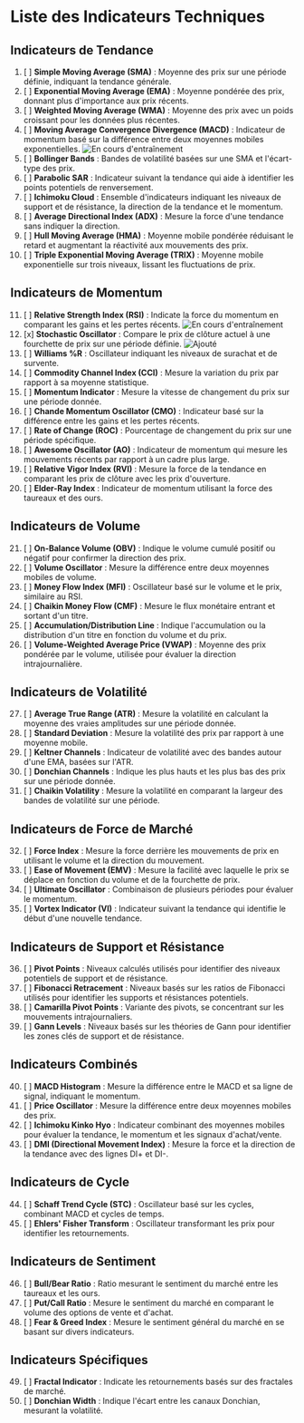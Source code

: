 # Liste des Indicateurs Techniques

## Indicateurs de Tendance
1. [ ] **Simple Moving Average (SMA)** : Moyenne des prix sur une période définie, indiquant la tendance générale.
2. [ ] **Exponential Moving Average (EMA)** : Moyenne pondérée des prix, donnant plus d'importance aux prix récents.
3. [ ] **Weighted Moving Average (WMA)** : Moyenne des prix avec un poids croissant pour les données plus récentes.
4. [ ] **Moving Average Convergence Divergence (MACD)** : Indicateur de momentum basé sur la différence entre deux moyennes mobiles exponentielles. ![En cours d'entraînement](https://img.shields.io/badge/état-En%20cours%20d'entraînement-orange)
5. [ ] **Bollinger Bands** : Bandes de volatilité basées sur une SMA et l'écart-type des prix.
6. [ ] **Parabolic SAR** : Indicateur suivant la tendance qui aide à identifier les points potentiels de renversement.
7. [ ] **Ichimoku Cloud** : Ensemble d'indicateurs indiquant les niveaux de support et de résistance, la direction de la tendance et le momentum.
8. [ ] **Average Directional Index (ADX)** : Mesure la force d'une tendance sans indiquer la direction.
9. [ ] **Hull Moving Average (HMA)** : Moyenne mobile pondérée réduisant le retard et augmentant la réactivité aux mouvements des prix.
10. [ ] **Triple Exponential Moving Average (TRIX)** : Moyenne mobile exponentielle sur trois niveaux, lissant les fluctuations de prix.

## Indicateurs de Momentum
11. [ ] **Relative Strength Index (RSI)** : Indicate la force du momentum en comparant les gains et les pertes récents. ![En cours d'entraînement](https://img.shields.io/badge/état-En%20cours%20d'entraînement-orange)
12. [x] **Stochastic Oscillator** : Compare le prix de clôture actuel à une fourchette de prix sur une période définie. ![Ajouté](https://img.shields.io/badge/état-Ajouté-brightgreen)
13. [ ] **Williams %R** : Oscillateur indiquant les niveaux de surachat et de survente.
14. [ ] **Commodity Channel Index (CCI)** : Mesure la variation du prix par rapport à sa moyenne statistique.
15. [ ] **Momentum Indicator** : Mesure la vitesse de changement du prix sur une période donnée.
16. [ ] **Chande Momentum Oscillator (CMO)** : Indicateur basé sur la différence entre les gains et les pertes récents.
17. [ ] **Rate of Change (ROC)** : Pourcentage de changement du prix sur une période spécifique.
18. [ ] **Awesome Oscillator (AO)** : Indicateur de momentum qui mesure les mouvements récents par rapport à un cadre plus large.
19. [ ] **Relative Vigor Index (RVI)** : Mesure la force de la tendance en comparant les prix de clôture avec les prix d'ouverture.
20. [ ] **Elder-Ray Index** : Indicateur de momentum utilisant la force des taureaux et des ours.

## Indicateurs de Volume
21. [ ] **On-Balance Volume (OBV)** : Indique le volume cumulé positif ou négatif pour confirmer la direction des prix.
22. [ ] **Volume Oscillator** : Mesure la différence entre deux moyennes mobiles de volume.
23. [ ] **Money Flow Index (MFI)** : Oscillateur basé sur le volume et le prix, similaire au RSI.
24. [ ] **Chaikin Money Flow (CMF)** : Mesure le flux monétaire entrant et sortant d'un titre.
25. [ ] **Accumulation/Distribution Line** : Indique l'accumulation ou la distribution d'un titre en fonction du volume et du prix.
26. [ ] **Volume-Weighted Average Price (VWAP)** : Moyenne des prix pondérée par le volume, utilisée pour évaluer la direction intrajournalière.

## Indicateurs de Volatilité
27. [ ] **Average True Range (ATR)** : Mesure la volatilité en calculant la moyenne des vraies amplitudes sur une période donnée.
28. [ ] **Standard Deviation** : Mesure la volatilité des prix par rapport à une moyenne mobile.
29. [ ] **Keltner Channels** : Indicateur de volatilité avec des bandes autour d'une EMA, basées sur l'ATR.
30. [ ] **Donchian Channels** : Indique les plus hauts et les plus bas des prix sur une période donnée.
31. [ ] **Chaikin Volatility** : Mesure la volatilité en comparant la largeur des bandes de volatilité sur une période.

## Indicateurs de Force de Marché
32. [ ] **Force Index** : Mesure la force derrière les mouvements de prix en utilisant le volume et la direction du mouvement.
33. [ ] **Ease of Movement (EMV)** : Mesure la facilité avec laquelle le prix se déplace en fonction du volume et de la fourchette de prix.
34. [ ] **Ultimate Oscillator** : Combinaison de plusieurs périodes pour évaluer le momentum.
35. [ ] **Vortex Indicator (VI)** : Indicateur suivant la tendance qui identifie le début d'une nouvelle tendance.

## Indicateurs de Support et Résistance
36. [ ] **Pivot Points** : Niveaux calculés utilisés pour identifier des niveaux potentiels de support et de résistance.
37. [ ] **Fibonacci Retracement** : Niveaux basés sur les ratios de Fibonacci utilisés pour identifier les supports et résistances potentiels.
38. [ ] **Camarilla Pivot Points** : Variante des pivots, se concentrant sur les mouvements intrajournaliers.
39. [ ] **Gann Levels** : Niveaux basés sur les théories de Gann pour identifier les zones clés de support et de résistance.

## Indicateurs Combinés
40. [ ] **MACD Histogram** : Mesure la différence entre le MACD et sa ligne de signal, indiquant le momentum.
41. [ ] **Price Oscillator** : Mesure la différence entre deux moyennes mobiles des prix.
42. [ ] **Ichimoku Kinko Hyo** : Indicateur combinant des moyennes mobiles pour évaluer la tendance, le momentum et les signaux d'achat/vente.
43. [ ] **DMI (Directional Movement Index)** : Mesure la force et la direction de la tendance avec des lignes DI+ et DI-.

## Indicateurs de Cycle
44. [ ] **Schaff Trend Cycle (STC)** : Oscillateur basé sur les cycles, combinant MACD et cycles de temps.
45. [ ] **Ehlers' Fisher Transform** : Oscillateur transformant les prix pour identifier les retournements.

## Indicateurs de Sentiment
46. [ ] **Bull/Bear Ratio** : Ratio mesurant le sentiment du marché entre les taureaux et les ours.
47. [ ] **Put/Call Ratio** : Mesure le sentiment du marché en comparant le volume des options de vente et d'achat.
48. [ ] **Fear & Greed Index** : Mesure le sentiment général du marché en se basant sur divers indicateurs.

## Indicateurs Spécifiques
49. [ ] **Fractal Indicator** : Indicate les retournements basés sur des fractales de marché.
50. [ ] **Donchian Width** : Indique l'écart entre les canaux Donchian, mesurant la volatilité.

